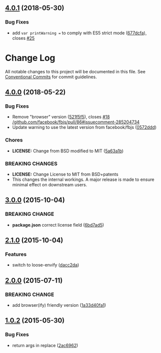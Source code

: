 <a name="4.0.1"></a>
## [4.0.1](https://github.com/BerkeleyTrue/warning/compare/v4.0.0...v4.0.1) (2018-05-30)


### Bug Fixes

* add `var printWarning =` to comply with ES5 strict mode ([677dcfa](https://github.com/BerkeleyTrue/warning/commit/677dcfa)), closes [#25](https://github.com/BerkeleyTrue/warning/issues/25)



# Change Log

All notable changes to this project will be documented in this file.
See [Conventional Commits](https://conventionalcommits.org) for commit guidelines.

<a name="4.0.0"></a>
## [4.0.0](https://github.com/BerkeleyTrue/warning/compare/v3.0.0...v4.0.0) (2018-05-22)


### Bug Fixes

* Remove "browser" version ([521f5f5](https://github.com/BerkeleyTrue/warning/commit/521f5f5)), closes [#18](https://github.com/BerkeleyTrue/warning/issues/18) [/github.com/facebook/fbjs/pull/86#issuecomment-285204734](https://github.com//github.com/facebook/fbjs/pull/86/issues/issuecomment-285204734)
* Update warning to use the latest version from facebook/fbjs ([0572ddd](https://github.com/BerkeleyTrue/warning/commit/0572ddd))


### Chores

* **LICENSE:** Change from BSD modified to MIT ([5a63a1b](https://github.com/BerkeleyTrue/warning/commit/5a63a1b))


### BREAKING CHANGES

* **LICENSE:** Change License to MIT from BSD+patents
* This changes the internal workings. A major release is
made to ensure minimal effect on downstream users.


<a name="3.0.0"></a>
## [3.0.0](https://github.com/BerkeleyTrue/warning/compare/v2.1.0...v3.0.0) (2015-10-04)

### BREAKING CHANGE

* **package.json** correct license field ([6bd7ad5](https://github.com/BerkeleyTrue/warning/commit/6bd7ad5))

<a name="2.1.0"></a>
## [2.1.0](https://github.com/BerkeleyTrue/warning/compare/v2.0.0...v2.1.0) (2015-10-04)

### Features

* switch to loose-envify ([dacc2da](https://github.com/BerkeleyTrue/warning/commit/dacc2da))

<a name="2.0.0"></a>
## [2.0.0](https://github.com/BerkeleyTrue/warning/compare/v1.0.2...v2.0.0) (2015-07-11)

### BREAKING CHANGE

* add browser(ify) friendly version ([1a33d40fa1](https://github.com/BerkeleyTrue/warning/commit/1a33d40fa1))

<a name="1.0.2"></a>
## [1.0.2](https://github.com/BerkeleyTrue/warning/compare/v1.0.1...v1.0.2) (2015-05-30)

### Bug Fixes

* return args in replace ([2ac6962](https://github.com/BerkeleyTrue/warning/commit/2ac6962263))
